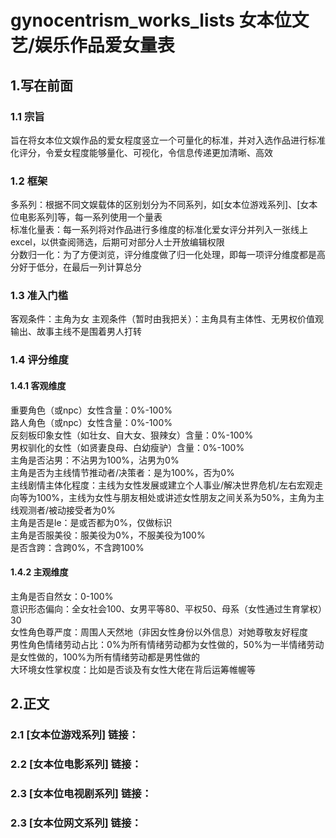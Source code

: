 # gynocentrism_works_lists 女本位文艺/娱乐作品爱女量表

## 1.写在前面
### 1.1 宗旨
旨在将女本位文娱作品的爱女程度竖立一个可量化的标准，并对入选作品进行标准化评分，令爱女程度能够量化、可视化，令信息传递更加清晰、高效

### 1.2 框架
多系列：根据不同文娱载体的区别划分为不同系列，如[女本位游戏系列]、[女本位电影系列]等，每一系列使用一个量表    
标准化量表：每一系列将对作品进行多维度的标准化爱女评分并列入一张线上excel，以供查阅筛选，后期可对部分人士开放编辑权限  
分数归一化：为了方便浏览，评分维度做了归一化处理，即每一项评分维度都是高分好于低分，在最后一列计算总分  

### 1.3 准入门槛
客观条件：主角为女
主观条件（暂时由我把关）：主角具有主体性、无男权价值观输出、故事主线不是围着男人打转

### 1.4 评分维度
#### 1.4.1 客观维度
重要角色（或npc）女性含量：0%-100%  
路人角色（或npc）女性含量：0%-100%  
反刻板印象女性（如壮女、自大女、狠辣女）含量：0%-100%  
男权驯化的女性（如贤妻良母、白幼瘦驴）含量：0%-100%  
主角是否沾男：不沾男为100%，沾男为0%  
主角是否为主线情节推动者/决策者：是为100%，否为0%  
主线剧情主体化程度：主线为女性发展或建立个人事业/解决世界危机/左右宏观走向等为100%，主线为女性与朋友相处或讲述女性朋友之间关系为50%，主角为主线观测者/被动接受者为0%  
主角是否是le：是或否都为0%，仅做标识  
主角是否服美役：服美役为0%，不服美役为100%  
是否含跨：含跨0%，不含跨100%  

#### 1.4.2 主观维度
主角是否自然女：0-100%  
意识形态偏向：全女社会100、女男平等80、平权50、母系（女性通过生育掌权）30  
女性角色尊严度：周围人天然地（非因女性身份以外信息）对她尊敬友好程度  
男性角色情绪劳动占比：0%为所有情绪劳动都为女性做的，50%为一半情绪劳动是女性做的，100%为所有情绪劳动都是男性做的  
大环境女性掌权度：比如是否谈及有女性大佬在背后运筹帷幄等  

## 2.正文
### 2.1 [女本位游戏系列] 链接：
### 2.2 [女本位电影系列] 链接：
### 2.3 [女本位电视剧系列] 链接：
### 2.3 [女本位网文系列] 链接：
